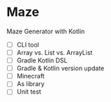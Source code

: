 # Maze
Maze Generator with Kotlin
- [ ] CLI tool
- [ ] Array vs. List vs. ArrayList
- [ ] Gradle Kotlin DSL
- [ ] Gradle & Kotlin version update
- [ ] Minecraft
- [ ] As library 
- [ ] Unit test